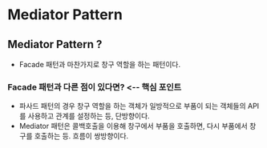# Mediator Pattern

## Mediator Pattern ? 

* Facade 패턴과 마찬가지로 창구 역할을 하는 패턴이다.

### Facade 패턴과 다른 점이 있다면? <-- 핵심 포인트

* 파사드 패턴의 경우 창구 역할을 하는 객체가 일방적으로 부품이 되는 객체들의 API를 사용하고 관계를 설정하는 등, 
단방향이다.
* Mediator 패턴은 콜백호출을 이용해 창구에서 부품을 호출하면, 다시 부품에서 창구를 호출하는 등. 흐름이 쌍방향이다.



